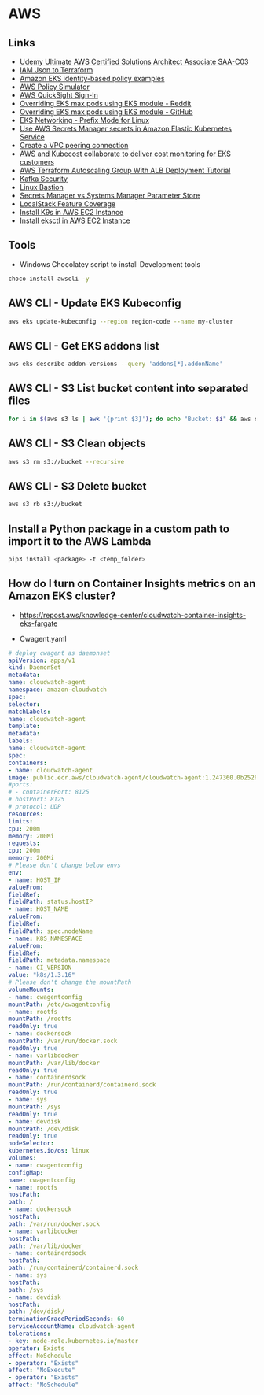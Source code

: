 # AWS

## Links

* [Udemy Ultimate AWS Certified Solutions Architect Associate SAA-C03](https://www.udemy.com/course/aws-certified-solutions-architect-associate-saa-c03/)
* [IAM Json to Terraform](https://flosell.github.io/iam-policy-json-to-terraform/)
* [Amazon EKS identity-based policy examples](https://docs.aws.amazon.com/eks/latest/userguide/security_iam_id-based-policy-examples.html)
* [AWS Policy Simulator](https://policysim.aws.amazon.com/home/index.jsp?#groups)
* [AWS QuickSight Sign-In](https://docs.aws.amazon.com/quicksight/latest/user/signing-in.html)
* [Overriding EKS max pods using EKS module - Reddit](https://www.reddit.com/r/Terraform/comments/14ti9k1/overriding_eks_max_pods_using_eks_module/?rdt=41501)
* [Overriding EKS max pods using EKS module - GitHub](https://github.com/bottlerocket-os/bottlerocket/issues/3449)
* [EKS Networking - Prefix Mode for Linux](https://aws.github.io/aws-eks-best-practices/networking/prefix-mode/index_linux/)
* [Use AWS Secrets Manager secrets in Amazon Elastic Kubernetes Service](https://docs.aws.amazon.com/secretsmanager/latest/userguide/integrating_csi_driver.html)
* [Create a VPC peering connection](https://docs.aws.amazon.com/vpc/latest/peering/create-vpc-peering-connection.html)
* [AWS and Kubecost collaborate to deliver cost monitoring for EKS customers](https://aws.amazon.com/pt/blogs/containers/aws-and-kubecost-collaborate-to-deliver-cost-monitoring-for-eks-customers/)
* [AWS Terraform Autoscaling Group With ALB Deployment Tutorial](https://devopscube.com/terraform-autoscaling-group/)
* [Kafka Security](https://medium.com/@stephane.maarek/introduction-to-apache-kafka-security-c8951d410adf)
* [Linux Bastion](https://aws.amazon.com/pt/solutions/implementations/linux-bastion/)
* [Secrets Manager vs Systems Manager Parameter Store](https://tutorialsdojo.com/aws-secrets-manager-vs-systems-manager-parameter-store/)
* [LocalStack Feature Coverage](https://docs.localstack.cloud/user-guide/aws/feature-coverage/)
* [Install K9s in AWS EC2 Instance](https://linux.how2shout.com/how-to-install-k9s-in-amazon-linux-2023/)
* [Install eksctl in AWS EC2 Instance](https://blog.knoldus.com/how-to-install-eksctl-the-official-cli-for-amazon-eks/)

## Tools

* Windows Chocolatey script to install Development tools

```sh
choco install awscli -y
```

## AWS CLI - Update EKS Kubeconfig

```sh
aws eks update-kubeconfig --region region-code --name my-cluster
```

## AWS CLI - Get EKS addons list

```sh
aws eks describe-addon-versions --query 'addons[*].addonName'
```

## AWS CLI - S3 List bucket content into separated files

```sh
for i in $(aws s3 ls | awk '{print $3}'); do echo "Bucket: $i" && aws s3 ls s3://$i --recursive > $i.txt; done
```

## AWS CLI - S3 Clean objects

```sh
aws s3 rm s3://bucket --recursive
```

## AWS CLI - S3 Delete bucket

```sh
aws s3 rb s3://bucket
```

## Install a Python package in a custom path to import it to the AWS Lambda

```sh
pip3 install <package> -t <temp_folder>
```

## How do I turn on Container Insights metrics on an Amazon EKS cluster?

* https://repost.aws/knowledge-center/cloudwatch-container-insights-eks-fargate

* Cwagent.yaml
```yaml
# deploy cwagent as daemonset
apiVersion: apps/v1
kind: DaemonSet
metadata:
name: cloudwatch-agent
namespace: amazon-cloudwatch
spec:
selector:
matchLabels:
name: cloudwatch-agent
template:
metadata:
labels:
name: cloudwatch-agent
spec:
containers:
- name: cloudwatch-agent
image: public.ecr.aws/cloudwatch-agent/cloudwatch-agent:1.247360.0b252689
#ports:
# - containerPort: 8125
# hostPort: 8125
# protocol: UDP
resources:
limits:
cpu: 200m
memory: 200Mi
requests:
cpu: 200m
memory: 200Mi
# Please don't change below envs
env:
- name: HOST_IP
valueFrom:
fieldRef:
fieldPath: status.hostIP
- name: HOST_NAME
valueFrom:
fieldRef:
fieldPath: spec.nodeName
- name: K8S_NAMESPACE
valueFrom:
fieldRef:
fieldPath: metadata.namespace
- name: CI_VERSION
value: "k8s/1.3.16"
# Please don't change the mountPath
volumeMounts:
- name: cwagentconfig
mountPath: /etc/cwagentconfig
- name: rootfs
mountPath: /rootfs
readOnly: true
- name: dockersock
mountPath: /var/run/docker.sock
readOnly: true
- name: varlibdocker
mountPath: /var/lib/docker
readOnly: true
- name: containerdsock
mountPath: /run/containerd/containerd.sock
readOnly: true
- name: sys
mountPath: /sys
readOnly: true
- name: devdisk
mountPath: /dev/disk
readOnly: true
nodeSelector:
kubernetes.io/os: linux
volumes:
- name: cwagentconfig
configMap:
name: cwagentconfig
- name: rootfs
hostPath:
path: /
- name: dockersock
hostPath:
path: /var/run/docker.sock
- name: varlibdocker
hostPath:
path: /var/lib/docker
- name: containerdsock
hostPath:
path: /run/containerd/containerd.sock
- name: sys
hostPath:
path: /sys
- name: devdisk
hostPath:
path: /dev/disk/
terminationGracePeriodSeconds: 60
serviceAccountName: cloudwatch-agent
tolerations:
- key: node-role.kubernetes.io/master
operator: Exists
effect: NoSchedule
- operator: "Exists"
effect: "NoExecute"
- operator: "Exists"
effect: "NoSchedule"
```
